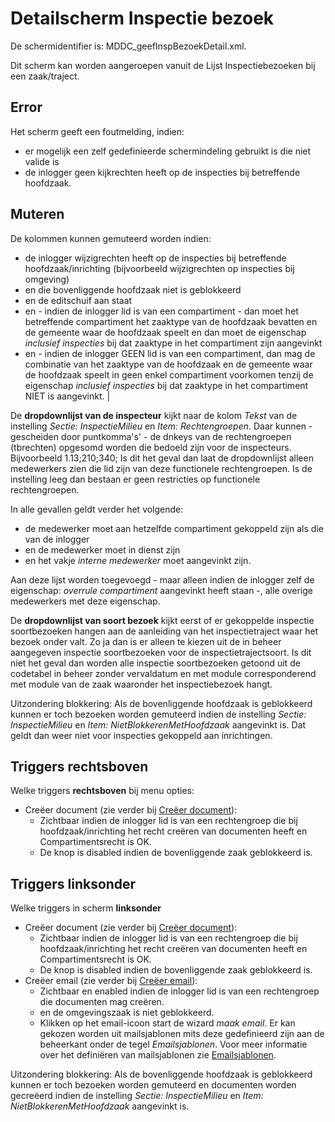 # Detailscherm Inspectie bezoek

De schermidentifier is: MDDC_geefInspBezoekDetail.xml.

Dit scherm kan worden aangeroepen vanuit de Lijst Inspectiebezoeken bij een zaak/traject.

## Error

Het scherm geeft een foutmelding, indien:

- er mogelijk een zelf gedefinieerde schermindeling gebruikt is die niet valide is
- de inlogger geen kijkrechten heeft op de inspecties bij betreffende hoofdzaak.

## Muteren

De kolommen kunnen gemuteerd worden indien:

- de inlogger wijzigrechten heeft op de inspecties bij betreffende hoofdzaak/inrichting (bijvoorbeeld wijzigrechten op inspecties bij omgeving)
- en die bovenliggende hoofdzaak niet is geblokkeerd
- en de editschuif aan staat
- en - indien de inlogger lid is van een compartiment - dan moet het betreffende compartiment het zaaktype van de hoofdzaak bevatten en de gemeente waar de hoofdzaak speelt en dan moet de eigenschap _inclusief inspecties_ bij dat zaaktype in het compartiment zijn aangevinkt
- en - indien de inlogger GEEN lid is van een compartiment, dan mag de combinatie van het zaaktype van de hoofdzaak en de gemeente waar de hoofdzaak speelt in geen enkel compartiment voorkomen tenzij de eigenschap _inclusief inspecties_ bij dat zaaktype in het compartiment NIET is aangevinkt. |

De **dropdownlijst van de inspecteur** kijkt naar de kolom _Tekst_ van de instelling _Sectie: InspectieMilieu_ en _Item: Rechtengroepen_. Daar kunnen - gescheiden door puntkomma's' - de dnkeys van de rechtengroepen (tbrechten) opgesomd worden die bedoeld zijn voor de inspecteurs. Bijvoorbeeld 1.13;210;340;
Is dit het geval dan laat de dropdownlijst alleen medewerkers zien die lid zijn van deze functionele rechtengroepen. Is de instelling leeg dan bestaan er geen restricties op functionele rechtengroepen.

In alle gevallen geldt verder het volgende:

- de medewerker moet aan hetzelfde compartiment gekoppeld zijn als die van de inlogger
- en de medewerker moet in dienst zijn
- en het vakje _interne medewerker_ moet aangevinkt zijn.

Aan deze lijst worden toegevoegd - maar alleen indien de inlogger zelf de eigenschap: _overrule compartiment_ aangevinkt heeft staan -, alle overige medewerkers met deze eigenschap.

De **dropdownlijst van soort bezoek** kijkt eerst of er gekoppelde inspectie soortbezoeken hangen aan de aanleiding van het inspectietraject waar het bezoek onder valt. Zo ja dan is er alleen te kiezen uit de in beheer aangegeven inspectie soortbezoeken voor de inspectietrajectsoort. Is dit niet het geval dan worden alle inspectie soortbezoeken getoond uit de codetabel in beheer zonder vervaldatum en met module corresponderend met module van de zaak waaronder het inspectiebezoek hangt.

Uitzondering blokkering: Als de bovenliggende hoofdzaak is geblokkeerd kunnen er toch bezoeken worden gemuteerd indien de instelling _Sectie: InspectieMilieu_ en _Item: NietBlokkerenMetHoofdzaak_ aangevinkt is. Dat geldt dan weer niet voor inspecties gekoppeld aan inrichtingen.

## Triggers rechtsboven

Welke triggers **rechtsboven** bij menu opties:

- Creëer document (zie verder bij [Creëer document](/probleemoplossing/programmablokken/creeer_document.md)):
  - Zichtbaar indien de inlogger lid is van een rechtengroep die bij hoofdzaak/inrichting het recht creëren van documenten heeft en Compartimentsrecht is OK.
  - De knop is disabled indien de bovenliggende zaak geblokkeerd is.

## Triggers linksonder

Welke triggers in scherm **linksonder**

- Creëer document (zie verder bij [Creëer document](/probleemoplossing/programmablokken/creeer_document.md)):
  - Zichtbaar indien de inlogger lid is van een rechtengroep die bij hoofdzaak/inrichting het recht creëren van documenten heeft en Compartimentsrecht is OK.
  - De knop is disabled indien de bovenliggende zaak geblokkeerd is.
- Creëer email (zie verder bij [Creëer email](/probleemoplossing/programmablokken/creeer_email.md)):
  - Zichtbaar en enabled indien de inlogger lid is van een rechtengroep die documenten mag creëren.
  - en de omgevingszaak is niet geblokkeerd.
  - Klikken op het email-icoon start de wizard _maak email_. Er kan gekozen worden uit mailsjablonen mits deze gedefinieerd zijn aan de beheerkant onder de tegel _Emailsjablonen_. Voor meer informatie over het definiëren van mailsjablonen zie [Emailsjablonen](/instellen_inrichten/emailsjablonen.md).

Uitzondering blokkering: Als de bovenliggende hoofdzaak is geblokkeerd kunnen er toch bezoeken worden gemuteerd en documenten worden gecreëerd indien de instelling _Sectie: InspectieMilieu_ en _Item: NietBlokkerenMetHoofdzaak_ aangevinkt is.
